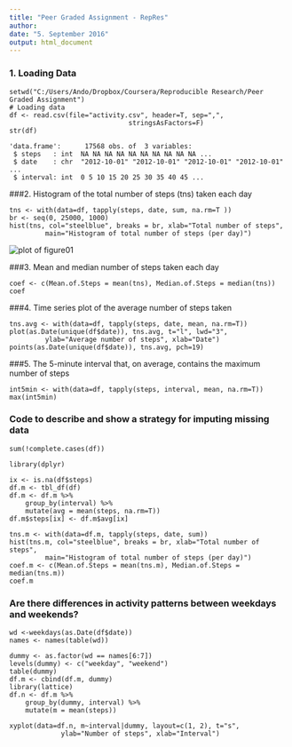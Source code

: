 ```yaml
---
title: "Peer Graded Assignment - RepRes"
author: 
date: "5. September 2016"
output: html_document
---
```



### 1. Loading Data
```{r}
setwd("C:/Users/Ando/Dropbox/Coursera/Reproducible Research/Peer Graded Assignment")
# Loading data
df <- read.csv(file="activity.csv", header=T, sep=",",
							  stringsAsFactors=F)
str(df)
```
```{r}
'data.frame':      17568 obs. of  3 variables:
 $ steps   : int  NA NA NA NA NA NA NA NA NA NA ...
 $ date    : chr  "2012-10-01" "2012-10-01" "2012-10-01" "2012-10-01" ...
 $ interval: int  0 5 10 15 20 25 30 35 40 45 ...
```
###2. Histogram of the total number of steps (tns) taken each day  
```{r}
tns <- with(data=df, tapply(steps, date, sum, na.rm=T ))
br <- seq(0, 25000, 1000)
hist(tns, col="steelblue", breaks = br, xlab="Total number of steps",
		 main="Histogram of total number of steps (per day)")
```
![plot of figure01](figure01.png) 

###3. Mean and median number of steps taken each day  
```{r result=T}
coef <- c(Mean.of.Steps = mean(tns), Median.of.Steps = median(tns))
coef
```


###4. Time series plot of the average number of steps taken  
 
```{r}
tns.avg <- with(data=df, tapply(steps, date, mean, na.rm=T))
plot(as.Date(unique(df$date)), tns.avg, t="l", lwd="3",
		 ylab="Average number of steps", xlab="Date")
points(as.Date(unique(df$date)), tns.avg, pch=19)
```
  
###5. The 5-minute interval that, on average, contains the maximum number of steps  

```{r}
int5min <- with(data=df, tapply(steps, interval, mean, na.rm=T))
max(int5min)
```
### Code to describe and show a strategy for imputing missing data
```{r}
sum(!complete.cases(df))
```
```{r, results='hide'}
library(dplyr)
```
```{r}
ix <- is.na(df$steps)
df.m <- tbl_df(df)
df.m <- df.m %>% 
	group_by(interval) %>%
	mutate(avg = mean(steps, na.rm=T)) 
df.m$steps[ix] <- df.m$avg[ix]

tns.m <- with(data=df.m, tapply(steps, date, sum))
hist(tns.m, col="steelblue", breaks = br, xlab="Total number of steps",
		 main="Histogram of total number of steps (per day)")
coef.m <- c(Mean.of.Steps = mean(tns.m), Median.of.Steps = median(tns.m))
coef.m
```

### Are there differences in activity patterns between weekdays and weekends?
```{r}
wd <-weekdays(as.Date(df$date))
names <- names(table(wd))

dummy <- as.factor(wd == names[6:7])
levels(dummy) <- c("weekday", "weekend")
table(dummy)
df.m <- cbind(df.m, dummy) 
library(lattice)
df.n <- df.m %>%
	group_by(dummy, interval) %>%
	mutate(m = mean(steps))

xyplot(data=df.n, m~interval|dummy, layout=c(1, 2), t="s", 
			 ylab="Number of steps", xlab="Interval")
```
